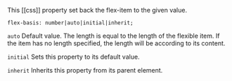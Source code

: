 This [[css]] property set back the flex-item to the given value.

`flex-basis: number|auto|initial|inherit;`

`auto` Default value. The length is equal to the length of the flexible item. If the item has no length specified, the length will be according to its content.

`initial` Sets this property to its default value.

`inherit` Inherits this property from its parent element.

